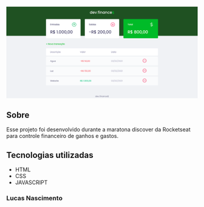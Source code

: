 <p>
    <img with="400" heigth="500" src="./.github/desktop.png" >
</p>

## Sobre 

Esse projeto foi desenvolvido durante a maratona discover da Rocketseat para controle financeiro de ganhos e gastos. 

## Tecnologias utilizadas
- HTML
- CSS
- JAVASCRIPT

### Lucas Nascimento
